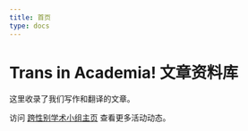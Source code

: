 ```yaml
---
title: 首页
type: docs
---
```


# Trans in Academia! 文章资料库

这里收录了我们写作和翻译的文章。

访问 [跨性别学术小组主页](https://oau.edu.kg) 查看更多活动动态。
